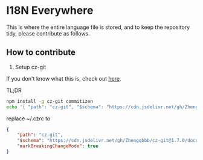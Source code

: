 # I18N Everywhere

This is where the entire language file is stored, and to keep the repository tidy, please contribute as follows.

## How to contribute

1. Setup cz-git

If you don't know what this is, check out [here](https://cz-git.qbb.sh/guide/#as-global-use).

TL;DR

```sh
npm install -g cz-git commitizen
echo '{ "path": "cz-git", "$schema": "https://cdn.jsdelivr.net/gh/Zhengqbbb/cz-git@1.8.0/docs/public/schema/cz-git.json" }' > ~/.czrc
```

replace ~/.czrc to
```json
{
    "path": "cz-git",
    "$schema": "https://cdn.jsdelivr.net/gh/Zhengqbbb/cz-git@1.7.0/docs/public/schema/cz-git.json",
    "markBreakingChangeMode": true
}
```